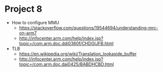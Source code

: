 # Project 8


- How to configure MMU
  - https://stackoverflow.com/questions/19544694/understanding-mrc-on-arm7
  - http://infocenter.arm.com/help/index.jsp?topic=/com.arm.doc.ddi0360f/CHDGIJFB.html
- TLB
  - https://en.wikipedia.org/wiki/Translation_lookaside_buffer
  - http://infocenter.arm.com/help/index.jsp?topic=/com.arm.doc.dai0425/BABDHCBD.html
